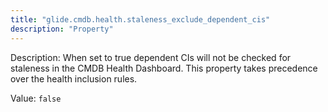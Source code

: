 ```yaml
---
title: "glide.cmdb.health.staleness_exclude_dependent_cis"
description: "Property"
---
```


Description: When set to true dependent CIs will not be checked for staleness in the CMDB Health Dashboard. This property takes precedence over the health inclusion rules.

Value: `false`